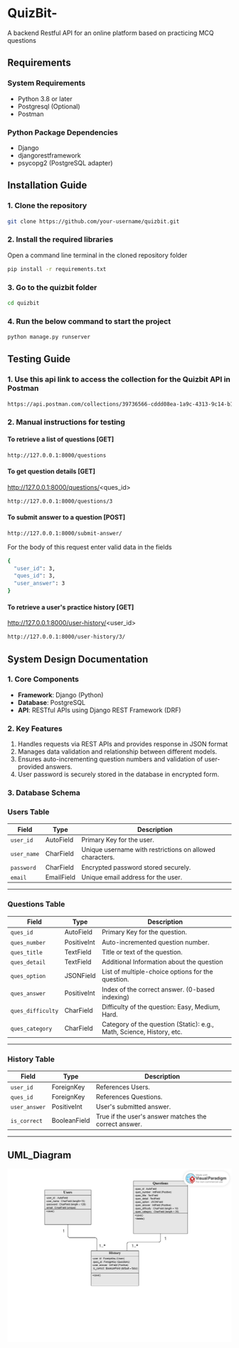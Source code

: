# QuizBit-
A backend Restful API for an online platform based on practicing MCQ questions

## Requirements

### System Requirements
- Python 3.8 or later
- Postgresql (Optional)
- Postman

### Python Package Dependencies
- Django
- djangorestframework
- psycopg2 (PostgreSQL adapter)

## Installation Guide

### 1. Clone the repository
```bash
git clone https://github.com/your-username/quizbit.git
```
### 2. Install the required libraries
Open a command line terminal in the cloned repository folder
```bash
pip install -r requirements.txt
```

### 3. Go to the quizbit folder
```bash
cd quizbit
```
### 4. Run the below command to start the project
```bash
python manage.py runserver
```

## Testing Guide

### 1. Use this api link to access the collection for the Quizbit API in Postman
```bash
https://api.postman.com/collections/39736566-cddd08ea-1a9c-4313-9c14-b11aac98b02f?access_key=PMAT-01JCZJ3H1WXE7FSNT344TRV4B7
```
### 2. Manual instructions for testing

####  To retrieve a list of questions [GET]
```bash
http://127.0.0.1:8000/questions
```
####  To get question details [GET]
http://127.0.0.1:8000/questions/<ques_id>
```bash
http://127.0.0.1:8000/questions/3
```
####  To submit answer to a question [POST]
```bash
http://127.0.0.1:8000/submit-answer/
```
For the body of this request
enter valid data in the fields
```bash
{
  "user_id": 3,
  "ques_id": 3,
  "user_answer": 3
}
```
#### To retrieve a user's practice history [GET]
http://127.0.0.1:8000/user-history/<user_id>
```bash
http://127.0.0.1:8000/user-history/3/
```

## System Design Documentation

### 1. Core Components

- **Framework**: Django (Python)
- **Database**: PostgreSQL
- **API**: RESTful APIs using Django REST Framework (DRF)

### 2. Key Features
1. Handles requests via REST APIs and provides response in JSON format
2. Manages data validation and relationship between different models.
3. Ensures auto-incrementing question numbers and validation of user-provided answers.
4. User password is securely stored in the database in encrypted form.

### 3. Database Schema

### **Users Table**
| Field      | Type       | Description                                                              |
|------------|------------|--------------------------------------------------------------------------|
| `user_id`  | AutoField  | Primary Key for the user.                                                |
| `user_name`| CharField  | Unique username with restrictions on allowed characters.                 |
| `password` | CharField  | Encrypted password stored securely.                                      |
| `email`    | EmailField | Unique email address for the user.                                       |

---

### **Questions Table**
| Field            | Type           | Description                                                              |
|-------------------|----------------|--------------------------------------------------------------------------|
| `ques_id`        | AutoField      | Primary Key for the question.                                            |
| `ques_number`    | PositiveInt    | Auto-incremented question number.                                        |
| `ques_title`     | TextField      | Title or text of the question.                                           |
| `ques_detail`    | TextField      | Additional Information about the question                                |
| `ques_option`    | JSONField      | List of multiple-choice options for the question.                        |
| `ques_answer`    | PositiveInt    | Index of the correct answer. (0-based indexing)                          |
| `ques_difficulty`| CharField      | Difficulty of the question: Easy, Medium, Hard.                          |
| `ques_category`  | CharField      | Category of the question (Static): e.g., Math, Science, History, etc.    |

---

### **History Table**
| Field       | Type         | Description                                      |
|-------------|--------------|--------------------------------------------------|
| `user_id`   | ForeignKey   | References Users.                                |
| `ques_id`   | ForeignKey   | References Questions.                            |
| `user_answer`| PositiveInt  | User's submitted answer.                    |
| `is_correct`| BooleanField | True if the user's answer matches the correct answer. |

---

## UML_Diagram
![UML_Diagram](Images/UML_Diagram.jpg)
